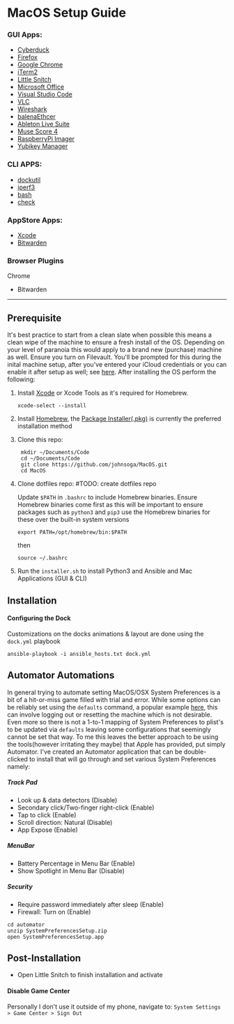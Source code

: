 # MacOS Setup Guide

### GUI Apps:
- [Cyberduck](https://cyberduck.io/)
- [Firefox](https://www.mozilla.org/en-US/firefox/)
- [Google Chrome](https://www.google.com/chrome/)
- [iTerm2](https://www.iterm2.com/)
- [Little Snitch](https://www.obdev.at/products/littlesnitch/index.html)
- [Microsoft Office](https://products.office.com/en-us/mac/microsoft-office-for-mac)
- [Visual Studio Code](https://code.visualstudio.com/)
- [VLC](https://www.videolan.org/vlc/)
- [Wireshark](https://www.wireshark.org/)
- [balenaEthcer](https://etcher.balena.io/)
- [Ableton Live Suite](https://www.ableton.com/)
- [Muse Score 4](https://musescore.org/)
- [RaspberryPi Imager](https://github.com/raspberrypi/rpi-imager)
- [Yubikey Manager](https://www.yubico.com/support/download/yubikey-manager/)

### CLI APPS:
- [dockutil](https://github.com/kcrawford/dockutil)
- [iperf3](https://iperf.fr/iperf-download.php)
- [bash](https://tiswww.case.edu/php/chet/bash/bashtop.html)
- [check](https://libcheck.github.io/check/)

### AppStore Apps:
- [Xcode](https://apps.apple.com/us/app/xcode/id497799835)
- [Bitwarden](https://apps.apple.com/us/app/bitwarden-password-manager/id1137397744)

### Browser Plugins
Chrome
- Bitwarden

***

## Prerequisite
It's best practice to start from a clean slate when possible this means a clean wipe of the machine to ensure a fresh install of the OS. Depending on your level of paranoia this would apply to a brand new (purchase) machine as well. Ensure you turn on Filevault. You'll be prompted for this during the inital machine setup, after you've entered your iCloud credentials or you can enable it after setup as well; see [here](https://support.apple.com/en-us/HT204837). After installing the OS perform the following:

1. Install [Xcode](https://itunes.apple.com/us/app/xcode/id497799835) or Xcode Tools as it's required for Homebrew.
    ```
    xcode-select --install
    ```
2. Install [Homebrew](https://docs.brew.sh/Installation), the [Package Installer(.pkg)](https://github.com/Homebrew/brew/releases) is currently the preferred installation method

3. Clone this repo:
   ```
    mkdir ~/Documents/Code
    cd ~/Documents/Code
    git clone https://github.com/johnsoga/MacOS.git
    cd MacOS
    ```
4. Clone dotfiles repo:
   #TODO: create dotfiles repo
      
    Update `$PATH` in `.bashrc` to include Homebrew binaries. Ensure Homebrew binaries come first as this will be important to ensure packages such as `python3` and `pip3` use the Homebrew binaries for these over the built-in system versions

    ```
    export PATH=/opt/homebrew/bin:$PATH
    ```
    then
    ```
    source ~/.bashrc
    ```
5. Run the `installer.sh` to install Python3 and Ansible and Mac Applications (GUI & CLI)

## Installation
#### Configuring the Dock
Customizations on the docks animations & layout are done using the `dock.yml` playbook
```
ansible-playbook -i ansible_hosts.txt dock.yml
```

## Automator Automations
In general trying to automate setting MacOS/OSX System Preferences is a bit of a hit-or-miss game filled with trial and error. While some options can be reliably set using the `defaults` command, a popular example [here](https://github.com/mathiasbynens/dotfiles/blob/main/.macos), this can involve logging out or resetting the machine which is not desirable. Even more so there is not a 1-to-1 mapping of System Preferences to plist's to be updated via `defaults` leaving some configurations that seemingly cannot be set that way. To me this leaves the better approach to be using the tools(however irritating they maybe) that Apple has provided, put simply Automator. I've created an Automator application that can be double-clicked to install that will go through and set various System Preferences namely:

##### Track Pad 
* Look up & data detectors (Disable)
* Secondary click/Two-finger right-click (Enable)
* Tap to click (Enable)
* Scroll direction: Natural (Disable)
* App Expose (Enable)

##### MenuBar
* Battery Percentage in Menu Bar (Enable)
* Show Spotlight in Menu Bar (Disable)

##### Security
* Require password immediately after sleep (Enable)
* Firewall: Turn on (Enable)

```
cd automator
unzip SystemPreferencesSetup.zip
open SystemPreferencesSetup.app
```

## Post-Installation
* Open Little Snitch to finish installation and activate
#### Disable Game Center
Personally I don't use it outside of my phone, navigate to: `System Settings > Game Center > Sign Out`
